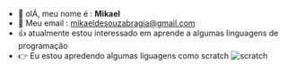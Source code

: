 - 👋  olÁ, meu  nome é : **Mikael**
- 📧  Meu email : mikaeldesouzabragia@gmail.com
-  👍 atualmente estou interessado em aprende a algumas linguagens  de programação
-  :point_right: Eu estou apredendo algumas liguagens como scratch
![scratch](https://img.shields.io/badge/Scratch-4D97FF?style=for-the-badge&logo=Scratch&logoColor=white)
